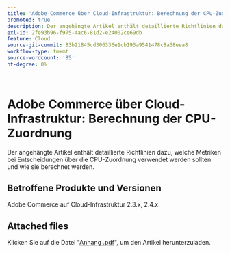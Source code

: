 ```yaml
---
title: 'Adobe Commerce über Cloud-Infrastruktur: Berechnung der CPU-Zuordnung'
promoted: true
description: Der angehängte Artikel enthält detaillierte Richtlinien dazu, welche Metriken bei Entscheidungen über die CPU-Zuordnung verwendet werden sollten und wie sie berechnet werden.
exl-id: 2fe93b96-f975-4ac6-81d2-e24002ce69db
feature: Cloud
source-git-commit: 83b21845cd306336e1cb193a9541478c8a38eea8
workflow-type: tm+mt
source-wordcount: '85'
ht-degree: 0%

---
```


# Adobe Commerce über Cloud-Infrastruktur: Berechnung der CPU-Zuordnung

Der angehängte Artikel enthält detaillierte Richtlinien dazu, welche Metriken bei Entscheidungen über die CPU-Zuordnung verwendet werden sollten und wie sie berechnet werden.

## Betroffene Produkte und Versionen

Adobe Commerce auf Cloud-Infrastruktur 2.3.x, 2.4.x.

## Attached files

Klicken Sie auf die Datei &quot;[Anhang .pdf](assets/CPU_Allocation.pdf)&quot;, um den Artikel herunterzuladen.
